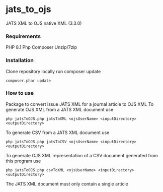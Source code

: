 # jats_to_ojs
JATS XML to OJS native XML (3.3.0)

### Requirements
PHP 8.1
Php Composer
Unzip/7zip

### Installation
Clone repository locally
run composer update

    composer.phar update

### How to use
Package to convert issue JATS XML for a journal article to OJS XML
To generate OJS XML from a JATS XML document use 

    php jatsToOJS.php jatsToXML <ojsUserName> <inputDirectory> <outputDirectory>
    
To generate CSV from a JATS XML document use 

    php jatsToOJS.php jatsToCSV <ojsUserName> <inputDirectory> <outputDirectory>
    
To generate OJS XML representation of a CSV document generated from this program use 

    php jatsToOJS.php csvToXML <ojsUserName> <inputDirectory> <outputDirectory>
    
The JATS XML document must only contain a single article
